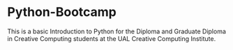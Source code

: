 # Python-Bootcamp
This is a basic Introduction to Python for the Diploma and Graduate Diploma in Creative Computing students at the UAL Creative Computing Institute.
